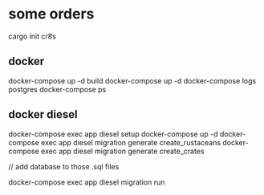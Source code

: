 # some orders
cargo init cr8s

## docker
docker-compose up -d build
docker-compose up -d
docker-compose logs postgres
docker-compose ps

## docker diesel
docker-compose exec app diesel setup
docker-compose up -d
docker-compose exec app diesel migration generate create_rustaceans
docker-compose exec app diesel migration generate create_crates

// add database to those .sql files

docker-compose exec app diesel migration run